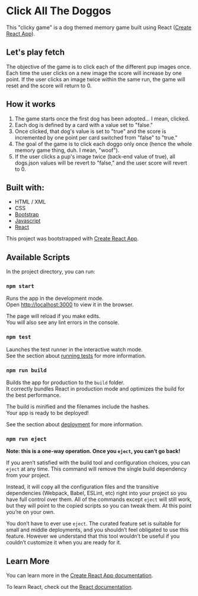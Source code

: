 # Click All The Doggos
This "clicky game" is a dog themed memory game built using React ([Create React App](https://github.com/facebook/create-react-app)).

## Let's play fetch
The objective of the game is to click each of the different pup images once.
Each time the user clicks on a new image the score will increase by one point. If the user clicks an image twice within the same run, the game will reset and the score will return to 0.

## How it works
1. The game starts once the first dog has been adopted... I mean, clicked.
2. Each dog is defined by a card with a value set to "false."
3. Once clicked, that dog's value is set to "true" and the score is incremented by one point per card switched from "false" to "true."
4. The goal of the game is to click each doggo only once (hence the whole memory game thing, duh. I mean, "woof").
5. If the user clicks a pup's image twice (back-end value of true), all dogs.json values will be revert to "false," and the user score will revert to 0.

## Built with:

* HTML / XML
* CSS
* [Bootstrap](https://getbootstrap.com/)
* [Javascript](https://www.javascript.com/)
* [React](https://reactjs.org/)


This project was bootstrapped with [Create React App](https://github.com/facebook/create-react-app).

## Available Scripts

In the project directory, you can run:

### `npm start`

Runs the app in the development mode.<br>
Open [http://localhost:3000](http://localhost:3000) to view it in the browser.

The page will reload if you make edits.<br>
You will also see any lint errors in the console.

### `npm test`

Launches the test runner in the interactive watch mode.<br>
See the section about [running tests](https://facebook.github.io/create-react-app/docs/running-tests) for more information.

### `npm run build`

Builds the app for production to the `build` folder.<br>
It correctly bundles React in production mode and optimizes the build for the best performance.

The build is minified and the filenames include the hashes.<br>
Your app is ready to be deployed!

See the section about [deployment](https://facebook.github.io/create-react-app/docs/deployment) for more information.

### `npm run eject`

**Note: this is a one-way operation. Once you `eject`, you can’t go back!**

If you aren’t satisfied with the build tool and configuration choices, you can `eject` at any time. This command will remove the single build dependency from your project.

Instead, it will copy all the configuration files and the transitive dependencies (Webpack, Babel, ESLint, etc) right into your project so you have full control over them. All of the commands except `eject` will still work, but they will point to the copied scripts so you can tweak them. At this point you’re on your own.

You don’t have to ever use `eject`. The curated feature set is suitable for small and middle deployments, and you shouldn’t feel obligated to use this feature. However we understand that this tool wouldn’t be useful if you couldn’t customize it when you are ready for it.

## Learn More

You can learn more in the [Create React App documentation](https://facebook.github.io/create-react-app/docs/getting-started).

To learn React, check out the [React documentation](https://reactjs.org/).
